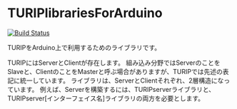 # TURIPlibrariesForArduino
[![Build Status](https://travis-ci.org/turippj/TURIPlibrariesForArduino.svg?branch=master)](https://travis-ci.org/turippj/TURIPlibrariesForArduino)

TURIPをArduino上で利用するためのライブラリです。

TURIPにはServerとClientが存在します。
組み込み分野ではServerのことをSlaveと、ClientのことをMasterと呼ぶ場合がありますが、TURIPでは先述の表記に統一しています。
ライブラリは、ServerとClientそれぞれ、2層構造になっています。
例えば、Serverを構築するには、TURIPserverライブラリと、TURIPserver[インターフェイス名]ライブラリの両方を必要とします。
